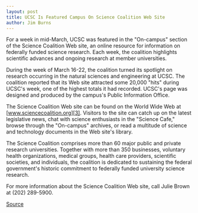 ```yaml
---
layout: post
title: UCSC Is Featured Campus On Science Coalition Web Site
author: Jim Burns
---
```


For a week in mid-March, UCSC was featured in the "On-campus" section of the Science Coalition Web site, an online resource for information on federally funded science research. Each week, the coalition highlights scientific advances and ongoing research at member universities.

During the week of March 16-22, the coalition turned its spotlight on research occurring in the natural sciences and engineering at UCSC. The coalition reported that its Web site attracted  some 20,000 "hits" during UCSC's week, one of the highest totals it had recorded. UCSC's page was designed and produced by the campus's  Public Information Office.

The Science Coalition Web site can be found on the World Wide Web at [www.sciencecoalition.org][3].  Visitors to the site can catch up on the latest legislative news, chat with science enthusiasts in the "Science Cafe," browse through the "On-campus" archives, or read a multitude of science and technology documents in the Web site's library.

The Science Coalition comprises more than 60 major public and private research universities. Together with more than 350 businesses, voluntary health organizations, medical groups, health care providers, scientific societies, and individuals, the coalition is dedicated to  sustaining the federal government's historic commitment to federally funded university science research.

For more information about the Science Coalition Web site, call Julie Brown at (202) 289-5900.

[3]: http://www.sciencecoalition.org

[Source](http://www1.ucsc.edu/oncampus/currents/97-98/03-30/coalition.htm "Permalink to UCSC featured on Science Coalition Web site: 03-30-98")
